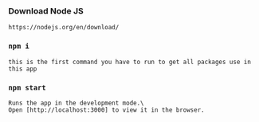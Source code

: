 ### Download Node JS
    https://nodejs.org/en/download/


### `npm i`

    this is the first command you have to run to get all packages use in this app

 ### `npm start`

    Runs the app in the development mode.\
    Open [http://localhost:3000] to view it in the browser.
